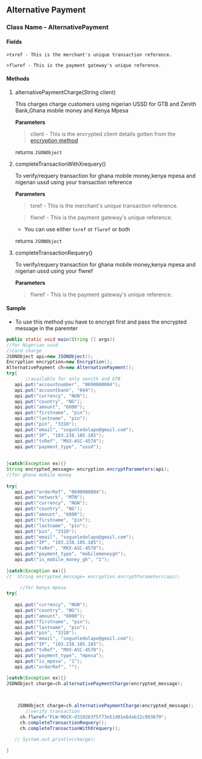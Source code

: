 ## Alternative Payment

### Class Name - AlternativePayment

#### Fields
    >txref - This is the merchant's unique transaction reference.
    
    >flwref - This is the payment gateway's unique reference.
    
#### Methods
1. alternativePaymentCharge(String client)

    This charges charge customers using nigerian USSD for GTB and Zenith Bank,Ghana mobile money and Kenya Mpesa

    **Parameters**
    
    >client - This is the encrypted client details gotten from the [encryption method](ENCRYPTION.md)

    returns `JSONObject`

2. completeTransactionWithXrequery()
    
    To verify/requery transaction for ghana mobile money,kenya mpesa and nigerian ussd using your transaction reference
    
    **Parameters**
    
    >txref - This is the merchant's unique transaction reference.
    
    >flwref - This is the payment gateway's unique reference.
    
    * You can use either `txref` or `flwref` or both
    
    returns `JSONObject`
    
3. completeTransactionRequery()

    To verify/requery transaction for ghana mobile money,kenya mpesa and nigerian ussd using your flwref
    
    **Parameters**
    
    >flwref - This is the payment gateway's unique reference.
    

#### Sample

- To use this method you have to encrypt first and pass the encrypted message in the paremter

```java
public static void main(String [] args){
//for Nigerian ussd
//card charge
JSONObject api=new JSONObject();
Encryption encryption=new Encryption();
AlternativePayment ch=new AlternativePayment();
try{
       //available for only zenith and GTB
   api.put("accountnumber", "0690000004");
   api.put("accountbank", "044");
   api.put("currency", "NGN");
   api.put("country", "NG");
   api.put("amount", "6000");
   api.put("firstname", "pin");
   api.put("lastname", "pin");
   api.put("pin", "3310");
   api.put("email", "sogunledolapo@gmail.com");
   api.put("IP", "103.238.105.185");
   api.put("txRef", "MXX-ASC-4578");
   api.put("payment_type", "ussd");
   
   
}catch(Exception ex){}
String encrypted_message= encryption.encryptParameters(api);
//for ghana mobile money
   
try{
   api.put("orderRef", "0690000004");
   api.put("network", "MTN");
   api.put("currency", "NGN");
   api.put("country", "NG");
   api.put("amount", "6000");
   api.put("firstname", "pin");
   api.put("lastname", "pin");
   api.put("pin", "3310");
   api.put("email", "sogunledolapo@gmail.com");
   api.put("IP", "103.238.105.185");
   api.put("txRef", "MXX-ASC-4578");
   api.put("payment_type", "mobilemoneygh");
   api.put("is_mobile_money_gh", "1");
   
}catch(Exception ex){}
//  String encrypted_message= encryption.encryptParameters(api);
     
     //for kenya mpesa
try{
   
   api.put("currency", "NGN");
   api.put("country", "NG");
   api.put("amount", "6000");
   api.put("firstname", "pin");
   api.put("lastname", "pin");
   api.put("pin", "3310");
   api.put("email", "sogunledolapo@gmail.com");
   api.put("IP", "103.238.105.185");
   api.put("txRef", "MXX-ASC-4578");
   api.put("payment_type", "mpesa");
   api.put("is_mpesa", "1");
   api.put("orderRef", "");
   
}catch(Exception ex){}
JSONObject charge=ch.alternativePaymentCharge(encrypted_message);


	
	JSONObject charge=ch.alternativePaymentCharge(encrypted_message);
       //verify transaction
	 ch.flwref="FLW-MOCK-d310263f5f73e51d01e6dab32c893679";
	 ch.completeTransactionRequery();
	 ch.completeTransactionWithXrequery();
       
   // System.out.println(charge);

}
```